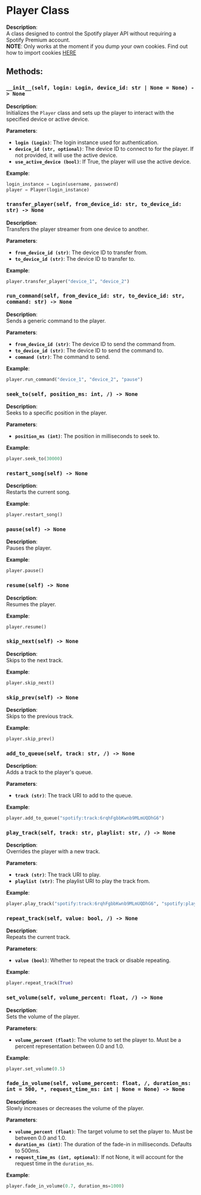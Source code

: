 # Player Class

**Description**:  
A class designed to control the Spotify player API without requiring a Spotify Premium account.\
**NOTE**: Only works at the moment if you dump your own cookies. Find out how to import cookies [HERE](../README.md/#import-cookies)

## Methods:

### `__init__(self, login: Login, device_id: str | None = None) -> None`

**Description**:  
Initializes the `Player` class and sets up the player to interact with the specified device or active device.

**Parameters**:
- **`login (Login)`**: The login instance used for authentication.
- **`device_id (str, optional)`**: The device ID to connect to for the player. If not provided, it will use the active device.
- **`use_active_device (bool)`**: If True, the player will use the active device.

**Example**:
```python
login_instance = Login(username, password)
player = Player(login_instance)
```

### `transfer_player(self, from_device_id: str, to_device_id: str) -> None`

**Description**:  
Transfers the player streamer from one device to another.

**Parameters**:
- **`from_device_id (str)`**: The device ID to transfer from.
- **`to_device_id (str)`**: The device ID to transfer to.

**Example**:
```python
player.transfer_player("device_1", "device_2")
```

### `run_command(self, from_device_id: str, to_device_id: str, command: str) -> None`

**Description**:  
Sends a generic command to the player.

**Parameters**:
- **`from_device_id (str)`**: The device ID to send the command from.
- **`to_device_id (str)`**: The device ID to send the command to.
- **`command (str)`**: The command to send.

**Example**:
```python
player.run_command("device_1", "device_2", "pause")
```

### `seek_to(self, position_ms: int, /) -> None`

**Description**:  
Seeks to a specific position in the player.

**Parameters**:
- **`position_ms (int)`**: The position in milliseconds to seek to.

**Example**:
```python
player.seek_to(30000)
```

### `restart_song(self) -> None`

**Description**:  
Restarts the current song.

**Example**:
```python
player.restart_song()
```

### `pause(self) -> None`

**Description**:  
Pauses the player.

**Example**:
```python
player.pause()
```

### `resume(self) -> None`

**Description**:  
Resumes the player.

**Example**:
```python
player.resume()
```

### `skip_next(self) -> None`

**Description**:  
Skips to the next track.

**Example**:
```python
player.skip_next()
```

### `skip_prev(self) -> None`

**Description**:  
Skips to the previous track.

**Example**:
```python
player.skip_prev()
```

### `add_to_queue(self, track: str, /) -> None`

**Description**:  
Adds a track to the player's queue.

**Parameters**:
- **`track (str)`**: The track URI to add to the queue.

**Example**:
```python
player.add_to_queue("spotify:track:6rqhFgbbKwnb9MLmUQDhG6")
```

### `play_track(self, track: str, playlist: str, /) -> None`

**Description**:  
Overrides the player with a new track.

**Parameters**:
- **`track (str)`**: The track URI to play.
- **`playlist (str)`**: The playlist URI to play the track from.

**Example**:
```python
player.play_track("spotify:track:6rqhFgbbKwnb9MLmUQDhG6", "spotify:playlist:37i9dQZF1DXcBWIGoYBM5M")
```

### `repeat_track(self, value: bool, /) -> None`

**Description**:  
Repeats the current track.

**Parameters**:
- **`value (bool)`**: Whether to repeat the track or disable repeating.

**Example**:
```python
player.repeat_track(True)
```

### `set_volume(self, volume_percent: float, /) -> None`

**Description**:  
Sets the volume of the player.

**Parameters**:
- **`volume_percent (float)`**: The volume to set the player to. Must be a percent representation between 0.0 and 1.0.

**Example**:
```python
player.set_volume(0.5)
```

### `fade_in_volume(self, volume_percent: float, /, duration_ms: int = 500, *, request_time_ms: int | None = None) -> None`

**Description**:  
Slowly increases or decreases the volume of the player.

**Parameters**:
- **`volume_percent (float)`**: The target volume to set the player to. Must be between 0.0 and 1.0.
- **`duration_ms (int)`**: The duration of the fade-in in milliseconds. Defaults to 500ms.
- **`request_time_ms (int, optional)`**: If not None, it will account for the request time in the `duration_ms`.

**Example**:
```python
player.fade_in_volume(0.7, duration_ms=1000)
```
